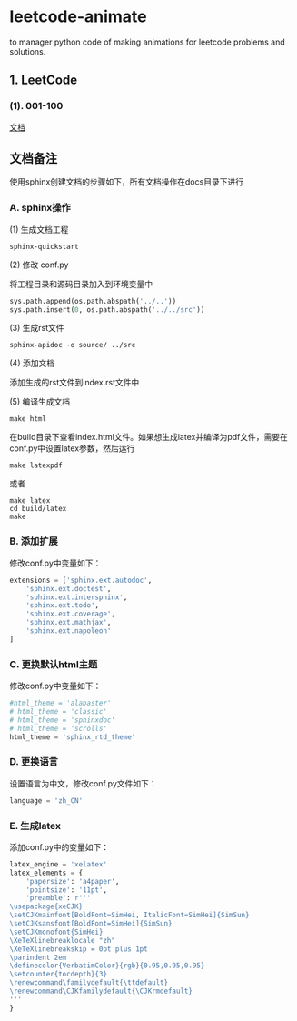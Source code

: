 # leetcode-animate

to manager python code of making animations for leetcode problems and solutions. 

## 1. LeetCode

### (1). 001-100

[文档](src/leetcode/e001_100/README.md)

## 文档备注

使用sphinx创建文档的步骤如下，所有文档操作在docs目录下进行

### A. sphinx操作

(1) 生成文档工程

```shell
sphinx-quickstart
```

(2) 修改 conf.py

将工程目录和源码目录加入到环境变量中

```python
sys.path.append(os.path.abspath('../..'))
sys.path.insert(0, os.path.abspath('../../src'))
```

(3) 生成rst文件

```shell
sphinx-apidoc -o source/ ../src
```

(4) 添加文档

添加生成的rst文件到index.rst文件中

(5) 编译生成文档

```shell
make html
```

在build目录下查看index.html文件。如果想生成latex并编译为pdf文件，需要在conf.py中设置latex参数，然后运行

```shell
make latexpdf
```

或者

```shell
make latex
cd build/latex
make
```

### B. 添加扩展

修改conf.py中变量如下：

```python
extensions = ['sphinx.ext.autodoc',
    'sphinx.ext.doctest',
    'sphinx.ext.intersphinx',
    'sphinx.ext.todo',
    'sphinx.ext.coverage',
    'sphinx.ext.mathjax',
    'sphinx.ext.napoleon'
]
```

### C. 更换默认html主题

修改conf.py中变量如下：

```python
#html_theme = 'alabaster'
# html_theme = 'classic'
# html_theme = 'sphinxdoc'
# html_theme = 'scrolls'
html_theme = 'sphinx_rtd_theme'
```

### D. 更换语言

设置语言为中文，修改conf.py文件如下：

```python
language = 'zh_CN'
```

### E. 生成latex

添加conf.py中的变量如下：

```python
latex_engine = 'xelatex'
latex_elements = {
    'papersize': 'a4paper',
    'pointsize': '11pt',
    'preamble': r'''
\usepackage{xeCJK}
\setCJKmainfont[BoldFont=SimHei, ItalicFont=SimHei]{SimSun}
\setCJKsansfont[BoldFont=SimHei]{SimSun}
\setCJKmonofont{SimHei}
\XeTeXlinebreaklocale "zh"
\XeTeXlinebreakskip = 0pt plus 1pt
\parindent 2em
\definecolor{VerbatimColor}{rgb}{0.95,0.95,0.95}
\setcounter{tocdepth}{3}
\renewcommand\familydefault{\ttdefault}
\renewcommand\CJKfamilydefault{\CJKrmdefault}
'''
}
```

